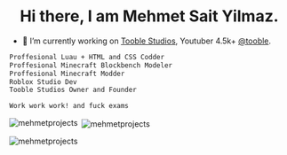 <h1 align="center">Hi there, I am Mehmet Sait Yilmaz.</h1>

- 🔭 I’m currently working on [Tooble Studios](https://discord.com/invite/tooblestudios), Youtuber 4.5k+ [@tooble](https://discord.gg/novafn).

<!--START_SECTION:waka-->

```txt
Proffesional Luau + HTML and CSS Codder
Proffesional Minecraft Blockbench Modeler
Proffesional Minecraft Modder
Roblox Studio Dev
Tooble Studios Owner and Founder

Work work work! and fuck exams

```

<!--END_SECTION:waka-->

<p><img align="left" src="https://github-readme-stats.vercel.app/api/top-langs?username=mehmetprojects&show_icons=true&locale=en&layout=compact&theme=radical" alt="mehmetprojects" /></p>

<p>&nbsp;<img align="center" src="https://github-readme-stats.vercel.app/api?username=mehmetprojects&show_icons=true&locale=en&theme=radical" alt="mehmetprojects" /></p>
<p align="left"> <img src="https://komarev.com/ghpvc/?username=mehmetprojects&label=Profile%20views&color=0e75b6&style=flat" alt="mehmetprojects" /> </p>

